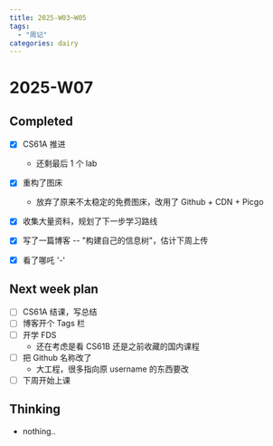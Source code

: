 ```yaml
---
title: 2025-W03~W05
tags:
  - "周记"
categories: dairy
---
```

# 2025-W07
## Completed

- [x] CS61A 推进 
	- 还剩最后 1 个 lab
- [x] 重构了图床
	- 放弃了原来不太稳定的免费图床，改用了 Github + CDN + Picgo
- [x] 收集大量资料，规划了下一步学习路线
- [x] 写了一篇博客 -- "构建自己的信息树"，估计下周上传
- [x] 看了哪吒 '-'


## Next week plan
- [ ] CS61A 结课，写总结
- [ ] 博客开个 Tags 栏 
- [ ] 开学 FDS 
	- 还在考虑是看 CS61B 还是之前收藏的国内课程
- [ ] 把 Github 名称改了
	- 大工程，很多指向原 username 的东西要改
- [ ] 下周开始上课
## Thinking
- nothing..